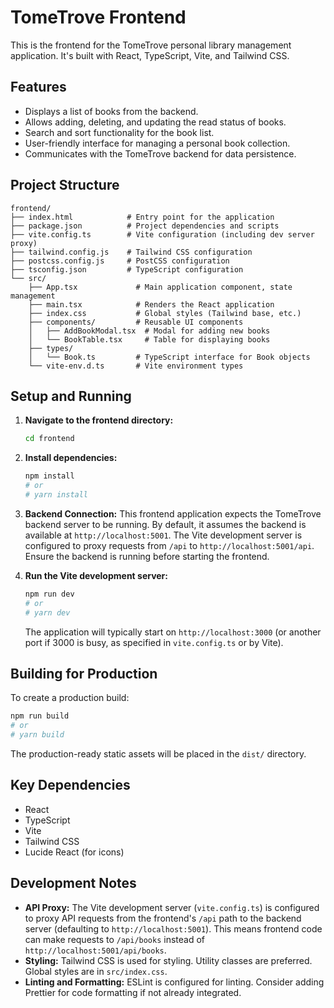 # TomeTrove Frontend

This is the frontend for the TomeTrove personal library management application. It's built with React, TypeScript, Vite, and Tailwind CSS.

## Features

*   Displays a list of books from the backend.
*   Allows adding, deleting, and updating the read status of books.
*   Search and sort functionality for the book list.
*   User-friendly interface for managing a personal book collection.
*   Communicates with the TomeTrove backend for data persistence.

## Project Structure

```
frontend/
├── index.html            # Entry point for the application
├── package.json          # Project dependencies and scripts
├── vite.config.ts        # Vite configuration (including dev server proxy)
├── tailwind.config.js    # Tailwind CSS configuration
├── postcss.config.js     # PostCSS configuration
├── tsconfig.json         # TypeScript configuration
└── src/
    ├── App.tsx             # Main application component, state management
    ├── main.tsx            # Renders the React application
    ├── index.css           # Global styles (Tailwind base, etc.)
    ├── components/         # Reusable UI components
    │   ├── AddBookModal.tsx  # Modal for adding new books
    │   └── BookTable.tsx     # Table for displaying books
    ├── types/
    │   └── Book.ts         # TypeScript interface for Book objects
    └── vite-env.d.ts       # Vite environment types
```

## Setup and Running

1.  **Navigate to the frontend directory:**
    ```bash
    cd frontend
    ```

2.  **Install dependencies:**
    ```bash
    npm install
    # or
    # yarn install
    ```

3.  **Backend Connection:**
    This frontend application expects the TomeTrove backend server to be running. By default, it assumes the backend is available at `http://localhost:5001`.
    The Vite development server is configured to proxy requests from `/api` to `http://localhost:5001/api`. Ensure the backend is running before starting the frontend.

4.  **Run the Vite development server:**
    ```bash
    npm run dev
    # or
    # yarn dev
    ```
    The application will typically start on `http://localhost:3000` (or another port if 3000 is busy, as specified in `vite.config.ts` or by Vite).

## Building for Production

To create a production build:

```bash
npm run build
# or
# yarn build
```
The production-ready static assets will be placed in the `dist/` directory.

## Key Dependencies

*   React
*   TypeScript
*   Vite
*   Tailwind CSS
*   Lucide React (for icons)

## Development Notes

*   **API Proxy:** The Vite development server (`vite.config.ts`) is configured to proxy API requests from the frontend's `/api` path to the backend server (defaulting to `http://localhost:5001`). This means frontend code can make requests to `/api/books` instead of `http://localhost:5001/api/books`.
*   **Styling:** Tailwind CSS is used for styling. Utility classes are preferred. Global styles are in `src/index.css`.
*   **Linting and Formatting:** ESLint is configured for linting. Consider adding Prettier for code formatting if not already integrated.
```
